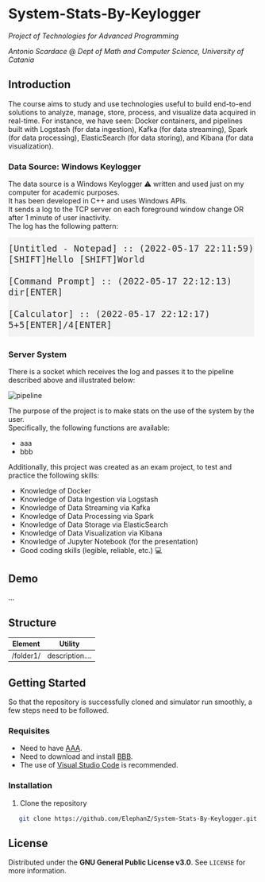 # System-Stats-By-Keylogger
_Project of Technologies for Advanced Programming_

_Antonio Scardace_ @ 
_Dept of Math and Computer Science, University of Catania_

## Introduction

The course aims to study and use technologies useful to build end-to-end solutions to analyze, manage, store, process, and visualize data acquired in real-time. For instance, we have seen: Docker containers, and pipelines built with Logstash (for data ingestion), Kafka (for data streaming), Spark (for data processing), ElasticSearch (for data storing), and Kibana (for data visualization). 

### Data Source: Windows Keylogger

The data source is a Windows Keylogger :warning: written and used just on my computer for academic purposes. <br/>
It has been developed in C++ and uses Windows APIs. <br/>
It sends a log to the TCP server on each foreground window change OR after 1 minute of user inactivity. <br/>
The log has the following pattern:

![log_pattern](/docs/images/log_pattern.jpg)

### Server System

There is a socket which receives the log and passes it to the pipeline described above and illustrated below:

![pipeline](/docs/images/pipeline.jpg)

The purpose of the project is to make stats on the use of the system by the user. <br/>
Specifically, the following functions are available:
* aaa
* bbb

Additionally, this project was created as an exam project, to test and practice the following skills:
* Knowledge of Docker
* Knowledge of Data Ingestion via Logstash
* Knowledge of Data Streaming via Kafka
* Knowledge of Data Processing via Spark 
* Knowledge of Data Storage via ElasticSearch
* Knowledge of Data Visualization via Kibana
* Knowledge of Jupyter Notebook (for the presentation)
* Good coding skills (legible, reliable, etc.) :computer:

## Demo

...

## Structure

Element | Utility
----- | -------
/folder1/ | description....

## Getting Started

So that the repository is successfully cloned and simulator run smoothly, a few steps need to be followed.

### Requisites

* Need to have [AAA](https://www.test.com/).
* Need to download and install [BBB](https://www.test2.it/).
* The use of [Visual Studio Code](https://code.visualstudio.com/download) is recommended.

### Installation

1. Clone the repository 
```sh
   git clone https://github.com/ElephanZ/System-Stats-By-Keylogger.git
``` 

## License

Distributed under the **GNU General Public License v3.0**. See ``` LICENSE ``` for more information.

